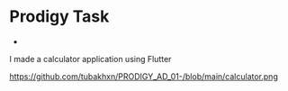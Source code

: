 # Prodigy Task
-
I made a calculator application using Flutter 

https://github.com/tubakhxn/PRODIGY_AD_01-/blob/main/calculator.png
